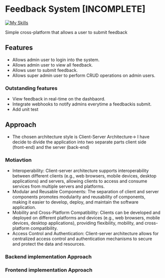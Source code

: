 # Feedback System [INCOMPLETE]

[![My Skills](https://skillicons.dev/icons?i=dotnet,cs,flutter,dart)](https://skillicons.dev)

Simple cross-platform that allows a user to submit feedback 

 ## Features
- Allows admin user to login into the system.
- Allows admin user to view all feedback.
- Allows user to submit feedback.
- Allows super admin user to perform CRUD operations on admin users.

### Outstanding features
- View feedback in real-time on the dashbaord.
- Integrate webhooks to notify admins everytime a feedbackis submit.
- Add unit test

## Approach
- The chosen architecture style is Client-Server Architecture-> I have decide to divide the application into two separate parts client side (front-end) and the server (back-end) 

### Motiavtion
- Interoperability: Client-server architecture supports interoperability between different clients (e.g., web browsers, mobile devices, desktop applications) and servers, allowing clients to access and consume services from multiple servers and platforms.
- Modular and Reusable Components: The separation of client and server components promotes modularity and reusability of components, making it easier to develop, deploy, and maintain the software application.
- Mobility and Cross-Platform Compatibility: Clients can be developed and deployed on different platforms and devices (e.g., web browsers, mobile devices, desktop applications), providing flexibility, mobility, and cross-platform compatibility.
- Access Control and Authentication: Client-server architecture allows for centralized access control and authentication mechanisms to secure and protect the data and resources.

### Backend implementation Approach


### Frontend implementation Approach
